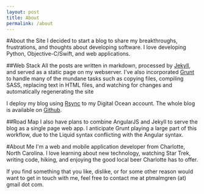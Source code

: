 ```yaml
---
layout: post
title: About
permalink: /about
---
```


#About the Site
I decided to start a blog to share my breakthroughs, frustrations, and thoughts about developing software. I love developing Python, Objective-C/Swift, and web applications. 

##Web Stack
All the posts are written in markdown, processed by [Jekyll](http://jekyllrb.com/), and served as a static page on my webserver. I've also incorporated [Grunt](http://gruntjs.com/) to handle many of the mundane tasks such as copying files, compiling SASS, replacing text in HTML files, and watching for changes and automatically regenerating the site

I deploy my blog using [Rsync](http://rsync.samba.org/) to my Digital Ocean account. The whole blog is available on [Github](https://github.com/ptmalmgren/petermalmgren.com).  

##Road Map
I also have plans to combine AngularJS and Jekyll to serve the blog as a single page web app. I anticipate Grunt playing a large part of this workflow, due to the Liquid syntax conflicting with the Angular syntax. 

#About Me
I'm a web and mobile application developer from Charlotte, North Carolina. I love learning about new technology, watching Star Trek, writing code, hiking, and enjoying the good local beer Charlotte has to offer. 

If you find something that you like, dislike, or for some other reason would want to get in touch with me, feel free to contact me at ptmalmgren (at) gmail dot com.
